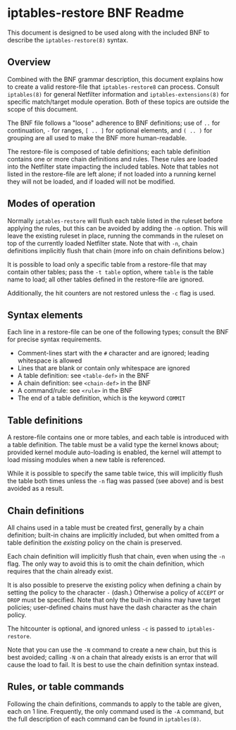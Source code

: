 iptables-restore BNF Readme
====

This document is designed to be used along with the included BNF to describe the
`iptables-restore(8)` syntax.

Overview
----

Combined with the BNF grammar description, this document explains how to create
a valid restore-file that `iptables-restore8` can process. Consult `iptables(8)`
for general Netfilter information and `iptables-extensions(8)` for specific
match/target module operation. Both of these topics are outside the scope of
this document.

The BNF file follows a "loose" adherence to BNF definitions; use of `..` for
continuation, `-` for ranges, `[ .. ]` for optional elements, and `( .. )` for
grouping are all used to make the BNF more human-readable.

The restore-file is composed of table definitions; each table definition
contains one or more chain definitions and rules. These rules are loaded into
the Netfilter state impacting the included tables. Note that tables not listed
in the restore-file are left alone; if not loaded into a running kernel they
will not be loaded, and if loaded will not be modified.

Modes of operation
----

Normally `iptables-restore` will flush each table listed in the ruleset before
applying the rules, but this can be avoided by adding the `-n` option. This will
leave the existing ruleset in place, running the commands in the ruleset on top
of the currently loaded Netfilter state. Note that with `-n`, chain definitions
implicitly flush that chain (more info on chain definitions below.)

It is possible to load only a specific table from a restore-file that may
contain other tables; pass the `-t table` option, where `table` is the table
name to load; all other tables defined in the restore-file are ignored.

Additionally, the hit counters are not restored unless the `-c` flag is used.

Syntax elements
----

Each line in a restore-file can be one of the following types; consult the BNF
for precise syntax requirements.

 * Comment-lines start with the `#` character and are ignored; leading
   whitespace is allowed
 * Lines that are blank or contain only whitespace are ignored
 * A table definition: see `<table-def>` in the BNF
 * A chain definition: see `<chain-def>` in the BNF
 * A command/rule: see `<rule>` in the BNF
 * The end of a table definition, which is the keyword `COMMIT`

Table definitions
----

A restore-file contains one or more tables, and each table is introduced with a
table definition. The table must be a valid type the kernel knows about;
provided kernel module auto-loading is enabled, the kernel will attempt to load
missing modules when a new table is referenced.

While it is possible to specify the same table twice, this will implicitly flush
the table both times unless the `-n` flag was passed (see above) and is best
avoided as a result.

Chain definitions
----

All chains used in a table must be created first, generally by a chain
definition; built-in chains are implicitly included, but when omitted from a
table definition the *existing* policy on the chain is preserved.

Each chain definition will implicitly flush that chain, even when using the `-n`
flag. The only way to avoid this is to omit the chain definition, which requires
that the chain already exist.

It is also possible to preserve the existing policy when defining a chain by
setting the policy to the character `-` (dash.) Otherwise a policy of `ACCEPT`
or `DROP` must be specified. Note that only the built-in chains may have target
policies; user-defined chains must have the dash character as the chain policy.

The hitcounter is optional, and ignored unless `-c` is passed to
`iptables-restore`.

Note that you can use the `-N` command to create a new chain, but this is best
avoided; calling `-N` on a chain that already exists is an error that will cause
the load to fail. It is best to use the chain definition syntax instead.

Rules, or table commands
----

Following the chain definitions, commands to apply to the table are given, each
on 1 line. Frequently, the only command used is the `-A` command, but the full
description of each command can be found in `iptables(8)`.
